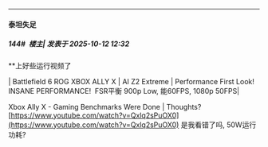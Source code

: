 ﻿
*****

####  泰坦失足  
##### 144#         楼主| 发表于 2025-10-12 12:32

**上好些运行视频了

| Battlefield 6 ROG XBOX ALLY X | AI Z2 Extreme | Performance First Look! INSANE PERFORMANCE!  FSR平衡 900p Low, 能60FPS, 1080p 50FPS|

 Xbox Ally X - Gaming Benchmarks Were Done | Thoughts?
[https://www.youtube.com/watch?v=Qxlq2sPuOX0](https://www.youtube.com/watch?v=Qxlq2sPuOX0) 是我看错了吗, 50W运行功耗? 

